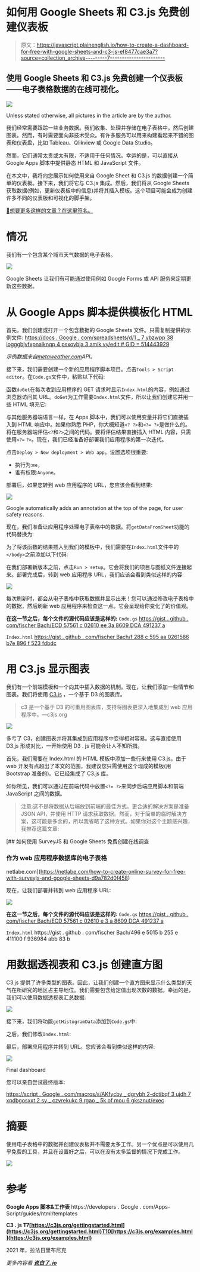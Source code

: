 # 如何用 Google Sheets 和 C3.js 免费创建仪表板

> 原文：<https://javascript.plainenglish.io/how-to-create-a-dashboard-for-free-with-google-sheets-and-c3-js-ef8477cae3a7?source=collection_archive---------7----------------------->

## 使用 Google Sheets 和 C3.js 免费创建一个仪表板——电子表格数据的在线可视化。

![](img/70d92866fb7e245ea5b31db2785b2788.png)

Unless stated otherwise, all pictures in the article are by the author.

我们经常需要跟踪一些业务数据。我们收集、处理并存储在电子表格中，然后创建图表。然而，有时需要面向非技术受众。有许多服务可以用来构建看起来不错的图表和仪表盘，比如 Tableau、Qlikview 或 Google Data Studio。

然而，它们通常太贵或太有限，不适用于任何情况。幸运的是，可以直接从 Google Apps 脚本中提供静态 HTML 和 JavaScript 文件。

在本文中，我将向您展示如何使用来自 Google Sheet 和 C3.js 的数据创建一个简单的仪表板。接下来，我们将它与 C3.js 集成。然后，我们将从 Google Sheets 获取数据(例如，更新仪表板中的信息)并将其插入模板。这个项目可能会成为创建许多不同的仪表板和可视化的脚手架。

[🔔想要更多这样的文章？在这里签名。](https://fischerbach.medium.com/membership)

# 情况

我们有一个包含某个城市天气数据的电子表格。

![](img/63c41c02c0d38f6fd6501a1191f8f05c.png)

Google Sheets 让我们有可能通过使用例如 Google Forms 或 API 服务来定期更新这些数据。

# 从 Google Apps 脚本提供模板化 HTML

首先，我们创建或打开一个包含数据的 Google Sheets 文件。只需复制提供的示例文件:
[https://docs . Google . com/spreadsheets/d/1 _ 7 ybzwpp 38 iogggbjvfxpnalknqp 4 psxoybja 3 amik vy/edit # GID = 514443929](https://docs.google.com/spreadsheets/d/1_7ybzWPp38ioGGBjVfxpnAlknQP4pSxoYbJa3aMikVY/edit#gid=514443929)

*示例数据来自*[*metaweather.com*](https://www.metaweather.com/api/)*API。*

接下来，我们需要创建一个新的应用程序脚本项目。点击`Tools > Script editor`。在`Code.gs`文件中，粘贴以下代码:

函数`doGet`在每次收到应用程序的 GET 请求时显示`Index.html`的内容，例如通过浏览器访问其 URL。`doGet`为工作需要`Index.html`文件，所以让我们创建它并用一些 HTML 填充它:

与其他服务器端语言一样，在 Apps 脚本中，我们可以使用变量并将它们直接插入到 HTML 响应中。如果你熟悉 PHP，你大概知道`<? ?>`和`<?= ?>`是做什么的。将在服务器端评估`<?`和`?>`之间的代码。要将评估结果直接插入 HTML 内容，只需使用`<?=` `?>`。现在，我们已经准备好部署我们应用程序的第一次迭代。

点击`Deploy > New deployment > Web app`。设置选项很重要:

*   执行为:`me`，
*   谁有权限:`Anyone`。

部署后，如果您转到 web 应用程序的 URL，您应该会看到结果:

![](img/b1518553297b4c44179249f945cae72d.png)

Google automatically adds an annotation at the top of the page, for user safety reasons.

现在，我们准备让应用程序处理电子表格中的数据。将`getDataFromSheet`功能的代码替换为:

为了将该函数的结果插入到我们的模板中，我们需要在`Index.html`文件中的`</body>`之前添加以下代码:

在我们部署新版本之前，点击`Run > setup`。它会将我们的项目与图纸文件连接起来。部署完成后，转到 web 应用程序 URL，我们应该会看到类似这样的内容:

![](img/11ddcd9ae6cd79f7148d2adeb3cb3637.png)

每次刷新时，都会从电子表格中获取数据并显示出来！您可以通过修改电子表格中的数据，然后刷新 web 应用程序来检查这一点。它会呈现给你变化了的价值观。

**在这一节之后，每个文件的源代码应该是这样的:** `Code.gs` [https://gist . github . com/fischer Bach/ECD 57561 c 02610 ee 3a 8609 DCA 491237 a](https://gist.github.com/fischerbach/ecd57561c02610ee3a8609dca491237a)

`Index.html` [https://gist . github . com/fischer Bach/f 288 c 595 aa 0261586 b7e 896 f 523 fdbdc](https://gist.github.com/fischerbach/f288c595aa0261586b7e896f523fdbdc)

# 用 C3.js 显示图表

我们有一个前端模板和一个向其中插入数据的机制。现在，让我们添加一些情节和图表。我们将使用 [C3.js](https://c3js.org/) ，一个基于 D3 的图表库。

> c3 是一个基于 D3 的可重用图表库，支持将图表更深入地集成到 web 应用程序中。—c3js.org

![](img/23fe5c630be5797e44a38a4d71c4d597.png)

多亏了 C3，创建图表并将其集成到应用程序中变得相对容易。这与直接使用 D3.js 形成对比，一开始使用 D3 . js 可能会让人不知所措。

首先，我们需要在 Index.html 的 HTML 模板中添加一些行来使用 C3.js。由于 web 开发有点超出了本文的范围，我建议您只需使用这个现成的模板(用 Bootstrap 准备的)。它已经集成了 C3.js 库。

如你所见，我们可以通过在前端代码中放置`<?= ?>`来同步后端应用脚本和前端 JavaScript 之间的数据。

> 注意:这不是将数据从后端放到前端的最佳方式。更合适的解决方案是准备 JSON API，并使用 HTTP 请求获取数据。然而，对于简单的临时解决方案，这可能是多余的，所以我省略了这种方式。如果你对这个主题感兴趣，我推荐这篇文章:

[](https://netlabe.com/how-to-create-online-survey-for-free-with-surveyjs-and-google-sheets-d9a782d0f458) [## 如何使用 SurveyJS 和 Google Sheets 免费创建在线调查

### 作为 web 应用程序数据库的电子表格

netlabe.com](https://netlabe.com/how-to-create-online-survey-for-free-with-surveyjs-and-google-sheets-d9a782d0f458) 

现在，让我们部署并转到 web 应用程序 URL:

![](img/df63621d8a1ee2a65e1747c3175477d8.png)

**在这一节之后，每个文件的源代码应该是这样的:** `Code.gs` [https://gist . github . com/fischer Bach/ECD 57561 c 02610 e 3 a 8609 DCA 491237 a](https://gist.github.com/fischerbach/ecd57561c02610ee3a8609dca491237a)

`Index.html` https://gist . github . com/fischer Bach/496 e 5015 b 255 e 411100 f 936984 abb 83 b

# 用数据透视表和 C3.js 创建直方图

C3.js 提供了许多类型的图表。因此，让我们创建一个直方图来显示什么类型的天气在所研究的地区占主导地位。我们需要包含给定值出现次数的数据。幸运的是，我们可以使用数据透视表汇总数据:

![](img/8e3d32299e042f203b94fdde6688b89b.png)

接下来，我们将功能`getHistogramData`添加到`Code.gs`中:

之后，我们修改`Index.html`:

最后，部署应用程序并转到 URL。您应该会看到类似这样的内容:

![](img/d00ab2747e4a7e20fe3530086820720c.png)

Final dashboard

您可以亲自尝试最终版本:

[https://script . Google . com/macros/s/AKfycby _ dgrybh 2-dctibqf 3 ujdh 7 xpdbgosxxt 2 sy _ czvrekukc 9 rgao _ 5k of mou 6 gksznut/exec](https://script.google.com/macros/s/AKfycby_dgRybH2-DCtiBqF3uJdH7xPDBgoSxxt2Sy_CzvREkuC9rgaO_5KOFmOu6gKSznUT/exec)

# 摘要

使用电子表格中的数据并创建仪表板并不需要太多工作。另一个优点是可以使用几乎免费的工具，并且在设置好之后，可以在没有太多监督的情况下完成工作。

![](img/22e1b0bc54a738bc156fba54cff2eda0.png)

# 参考

**Google Apps 脚本&工作表** https://developers . Google . com/Apps-Script/guides/html/templates

**C3 . js
T7[https://c3js.org/gettingstarted.html](https://c3js.org/gettingstarted.html)T10[https://c3js.org/examples.html](https://c3js.org/examples.html)**

2021 年，拉法日里布尼克

*更多内容看* [***说白了. io***](http://plainenglish.io/)
